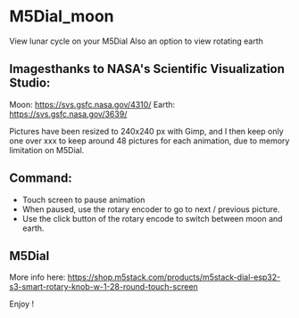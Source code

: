 # M5Dial_moon
View lunar cycle on your M5Dial
Also an option to view rotating earth

## Imagesthanks to NASA's Scientific Visualization Studio:
Moon: https://svs.gsfc.nasa.gov/4310/
Earth: https://svs.gsfc.nasa.gov/3639/

Pictures have been resized to 240x240 px with Gimp, and I then keep only one over xxx to keep around 48 pictures for each animation, due to memory limitation on M5Dial.

## Command:
- Touch screen to pause animation
- When paused, use the rotary encoder to go to next / previous picture.
- Use the click button of the rotary encode to switch between moon and earth.

## M5Dial
More info here: https://shop.m5stack.com/products/m5stack-dial-esp32-s3-smart-rotary-knob-w-1-28-round-touch-screen

Enjoy !

